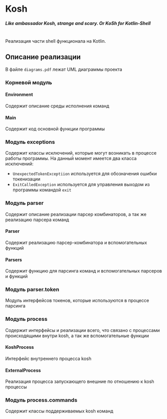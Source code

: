 # Kosh
##### Like ambassador Kosh, strange and scary. Or KoSh for Kotlin-Shell
# 

Реализация части shell функционала на Kotlin.

## Описание реализации

В файле `diagrams.pdf` лежат UML диаграммы проекта

### Корневой модуль

#### Environment
Содержит описание среды исполнения команд

#### Main
Содержит код основной функции программы


### Модуль exceptions
Содержит классы исключений, которые могут возникать в процессе работы программы.
На данный момент имеется два класса исключений:
- `UnexpectedTokenExceptiion` используется для обозначения ошибки токенизации
- `ExitCalledException` используется для управления выходом из программы командой `exit`


### Модуль parser
Содержит описание реализации парсер комбинаторов, а так же реализацию парсера команд

#### Parser
Содержит реализацию парсер-комбинатора и вспомогательных функций

#### Parsers
Содержит функцию для парсинга команд и вспомогательных парсеров и функций


### Модуль parser.token
Модуль интерфейсов токенов, которые используются в процессе парсинга


### Модуль process
Содержит интерфейсы и реализации всего, что связано с процессами происходящими внутри kosh, а так же вспомогательные функции

#### KoshProcess
Интерфейс внутреннего процесса kosh

#### ExternalProcess
Реализация процесса запускающего внешние по отношению к kosh процессы


### Модуль process.commands
Содержит классы поддерживаемых kosh команд
